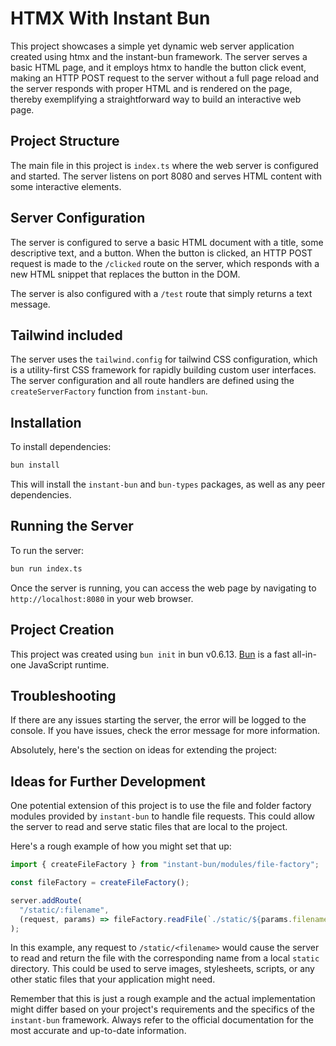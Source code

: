 # HTMX With Instant Bun

This project showcases a simple yet dynamic web server application created using htmx and the instant-bun framework. The server serves a basic HTML page, and it employs htmx to handle the button click event, making an HTTP POST request to the server without a full page reload and the server responds with proper HTML and is rendered on the page, thereby exemplifying a straightforward way to build an interactive web page.


## Project Structure

The main file in this project is `index.ts` where the web server is configured and started. The server listens on port 8080 and serves HTML content with some interactive elements.

## Server Configuration

The server is configured to serve a basic HTML document with a title, some descriptive text, and a button. When the button is clicked, an HTTP POST request is made to the `/clicked` route on the server, which responds with a new HTML snippet that replaces the button in the DOM.

The server is also configured with a `/test` route that simply returns a text message.

## Tailwind included
The server uses the `tailwind.config` for tailwind CSS configuration, which is a utility-first CSS framework for rapidly building custom user interfaces. The server configuration and all route handlers are defined using the `createServerFactory` function from `instant-bun`.

## Installation

To install dependencies:

```bash
bun install
```

This will install the `instant-bun` and `bun-types` packages, as well as any peer dependencies.

## Running the Server

To run the server:

```bash
bun run index.ts
```

Once the server is running, you can access the web page by navigating to `http://localhost:8080` in your web browser.

## Project Creation

This project was created using `bun init` in bun v0.6.13. [Bun](https://bun.sh) is a fast all-in-one JavaScript runtime.

## Troubleshooting

If there are any issues starting the server, the error will be logged to the console. If you have issues, check the error message for more information.


Absolutely, here's the section on ideas for extending the project:

## Ideas for Further Development

One potential extension of this project is to use the file and folder factory modules provided by `instant-bun` to handle file requests. This could allow the server to read and serve static files that are local to the project.

Here's a rough example of how you might set that up:

```javascript
import { createFileFactory } from "instant-bun/modules/file-factory";

const fileFactory = createFileFactory();

server.addRoute(
  "/static/:filename",
  (request, params) => fileFactory.readFile(`./static/${params.filename}`)
);
```

In this example, any request to `/static/<filename>` would cause the server to read and return the file with the corresponding name from a local `static` directory. This could be used to serve images, stylesheets, scripts, or any other static files that your application might need.

Remember that this is just a rough example and the actual implementation might differ based on your project's requirements and the specifics of the `instant-bun` framework. Always refer to the official documentation for the most accurate and up-to-date information.